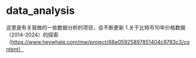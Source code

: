 # data_analysis
这里是有关我做的一些数据分析的项目，会不断更新
1.关于比特币10年价格数据（2014-2024）的探索（https://www.heywhale.com/mw/project/66e05925897851404c9783c3/content）
